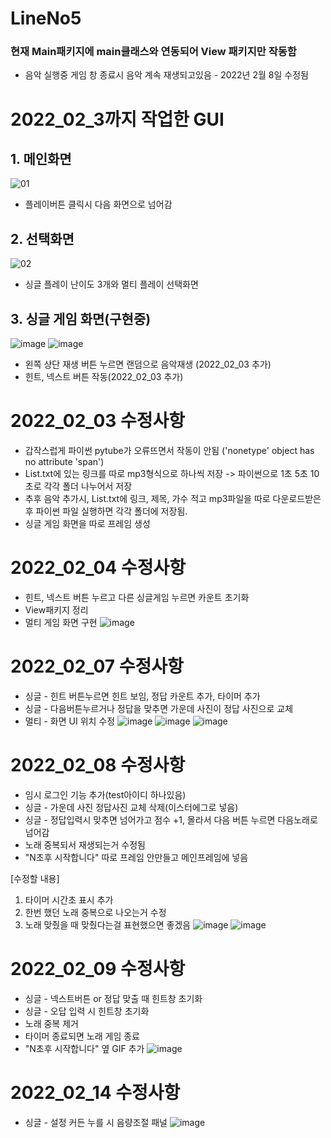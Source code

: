 # LineNo5

### 현재 Main패키지에 main클래스와 연동되어 View 패키지만 작동함
 * 음악 실행중 게임 창 종료시 음악 계속 재생되고있음 - 2022년 2월 8일 수정됨
# 2022_02_3까지 작업한 GUI
## 1. 메인화면
![01](https://user-images.githubusercontent.com/76654360/151514062-cec0e935-dec5-4767-bb2e-a54ebca71ad8.jpg)
  * 플레이버튼 클릭시 다음 화면으로 넘어감

## 2. 선택화면
![02](https://user-images.githubusercontent.com/76654360/151514145-558a90bb-3182-4ed4-b84e-18d69086f530.jpg)
  * 싱글 플레이 난이도 3개와 멀티 플레이 선택화면

## 3. 싱글 게임 화면(구현중)
![image](https://user-images.githubusercontent.com/76654360/152303822-9da3b317-9ef0-4c16-9904-4d91474b86a4.png)
![image](https://user-images.githubusercontent.com/76654360/152303862-5e74632e-2bcc-4cbb-8437-551f438eed5a.png)
  * 왼쪽 상단 재생 버튼 누르면 랜덤으로 음악재생 (2022_02_03 추가)
  * 힌트, 넥스트 버튼 작동(2022_02_03 추가)

    
# 2022_02_03 수정사항
 * 갑작스럽게 파이썬 pytube가 오류뜨면서 작동이 안됨 ('nonetype' object has no attribute 'span')
 * List.txt에 있는 링크를 따로 mp3형식으로 하나씩 저장 -> 파이썬으로 1초 5초 10초로 각각 폴더 나누어서 저장
 * 추후 음악 추가시, List.txt에 링크, 제목, 가수 적고 mp3파일을 따로 다운로드받은 후 파이썬 파일 실행하면 각각 폴더에 저장됨.
 * 싱글 게임 화면을 따로 프레임 생성

# 2022_02_04 수정사항
 * 힌트, 넥스트 버튼 누르고 다른 싱글게임 누르면 카운트 초기화
 * View패키지 정리
 * 멀티 게임 화면 구현
![image](https://user-images.githubusercontent.com/76654360/152489100-b98f89db-e4d1-40a6-92dd-1cb9252ccf93.png)


# 2022_02_07 수정사항
 * 싱글 - 힌트 버튼누르면 힌트 보임, 정답 카운트 추가, 타이머 추가
 * 싱글 - 다음버튼누르거나 정답을 맞추면 가운데 사진이 정답 사진으로 교체
 * 멀티 - 화면 UI 위치 수정
![image](https://user-images.githubusercontent.com/76654360/152748830-6c831a11-5955-4227-9986-3d1227f80b59.png)
![image](https://user-images.githubusercontent.com/76654360/152748892-fb37e5a8-f20a-490c-8226-8c3a7f81ef24.png)
![image](https://user-images.githubusercontent.com/76654360/152748973-1706abed-4d1c-4548-b4b4-539fa6a6ce34.png)

# 2022_02_08 수정사항
 * 임시 로그인 기능 추가(test아이디 하나있음)
 * 싱글 - 가운데 사진 정답사진 교체 삭제(이스터에그로 넣음)
 * 싱글 - 정답입력시 맞추면 넘어가고 점수 +1, 몰라서 다음 버튼 누르면 다음노래로 넘어감
 * 노래 중복되서 재생되는거 수정됨
 * "N초후 시작합니다" 따로 프레임 안만들고 메인프레임에 넣음

 [수정할 내용]
 1. 타이머 시간초 표시 추가
 2. 한번 했던 노래 중복으로 나오는거 수정
 3. 노래 맞췄을 때 맞췄다는걸 표현했으면 좋겠음
![image](https://user-images.githubusercontent.com/76654360/152946903-4fdb9b56-3a85-4b38-9d86-7194453d10e1.png)
![image](https://user-images.githubusercontent.com/76654360/152946295-6a46b3d9-0197-46cb-a105-b22cac618bf8.png)

# 2022_02_09 수정사항
 * 싱글 - 넥스트버튼 or 정답 맞출 때 힌트창 초기화
 * 싱글 - 오답 입력 시 힌트창 초기화
 * 노래 중복 제거
 * 타이머 종료되면 노래 게임 종료
 * "N초후 시작합니다" 옆 GIF 추가
 ![image](https://user-images.githubusercontent.com/76654360/153159567-52d4f95a-55bb-4364-945b-d59dd1ee9778.png)

# 2022_02_14 수정사항
 * 싱글 - 설정 커든 누를 시 음량조절 패널 
![image](https://user-images.githubusercontent.com/76654360/153828838-e55e235c-5035-48cb-890b-30cf0da94768.png)
